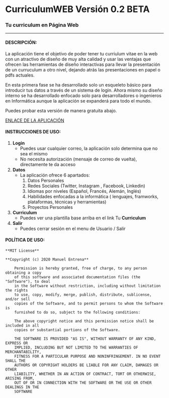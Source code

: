 # CurriculumWEB Versión 0.2 BETA
### Tu curriculum en Página Web

----------------------------------------
#### DESCRIPCIÓN:

La aplicación tiene el objetivo de poder tener tu curriulum vitae en la web con un atractivo de diseño de muy alta calidad y usar las ventajas que ofrecen las herramientas de diseño interactivas para llevar la presentación de un curruculum a otro nivel, dejando atrás las presentaciones en papel o pdfs actuales. 

En esta primera fase se ha desarrollado solo un esqueleto básico para introducir tus datos a través de un sistema de login. Ahora mismo su diseño interno se ha desarrollado enfocado solo para desarrolladores o ingenieros en Informática aunque la aplicación se expanderá para todo el mundo. 

Puedes probar esta versión de manera gratuita abajo.

[ENLACE DE LA APLICACIÓN](https://curriculumweb.herokuapp.com/login)

#### INSTRUCCIONES DE USO:

1. **Login**
    - Puedes usar cualquier correo, la aplicación solo determina que no sea el mismo
    - No necesita autorización (mensaje de correo de vuelta), directamente te da acceso
2. **Datos**
    - La aplicación ofrece 6 apartados:
        1. Datos Personales
        2. Redes Sociales (Twitter, Instagram , Facebook, Linkedin)
        3. Idiomas por niveles (Español, Francés, Alemán, Inglés)
        4. Habilidades enfocadas a la informática ( lenguajes, framworks, plataformas, técnicas y herramientas)
        5. Proyectos Personales
3. **Curriculum**
    - Puedes ver una plantilla base arriba en el link Tu **Curriculum**
4. **Salir**
    - Puedes cerrar sesión en el menu de Usuario / Salir
    
#### POLÍTICA DE USO:

    **MIT License**

    **Copyright (c) 2020 Manuel Entrena**

        Permission is hereby granted, free of charge, to any person obtaining a copy
        of this software and associated documentation files (the "Software"), to deal
        in the Software without restriction, including without limitation the rights
        to use, copy, modify, merge, publish, distribute, sublicense, and/or sell
        copies of the Software, and to permit persons to whom the Software is
        furnished to do so, subject to the following conditions:

        The above copyright notice and this permission notice shall be included in all
        copies or substantial portions of the Software.

        THE SOFTWARE IS PROVIDED "AS IS", WITHOUT WARRANTY OF ANY KIND, EXPRESS OR
        IMPLIED, INCLUDING BUT NOT LIMITED TO THE WARRANTIES OF MERCHANTABILITY,
        FITNESS FOR A PARTICULAR PURPOSE AND NONINFRINGEMENT. IN NO EVENT SHALL THE
        AUTHORS OR COPYRIGHT HOLDERS BE LIABLE FOR ANY CLAIM, DAMAGES OR OTHER
        LIABILITY, WHETHER IN AN ACTION OF CONTRACT, TORT OR OTHERWISE, ARISING FROM,
        OUT OF OR IN CONNECTION WITH THE SOFTWARE OR THE USE OR OTHER DEALINGS IN THE
        SOFTWARE






